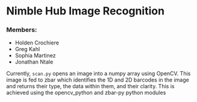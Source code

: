# Nimble Hub Image Recognition

### Members:
- Holden Crochiere
- Greg Kahl
- Sophia Martinez
- Jonathan Ntale

Currently, `scan.py` opens an image into a numpy array using OpenCV. This image is fed to zbar which identifies the 1D and 2D barcodes in the image and returns their type, the data within them, and their clarity.
This is achieved using the opencv_python and zbar-py python modules
